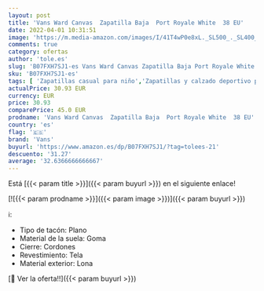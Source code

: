 ```yaml
---
layout: post
title: 'Vans Ward Canvas  Zapatilla Baja  Port Royale White  38 EU'
date: 2022-04-01 10:31:51
image: 'https://m.media-amazon.com/images/I/41T4wP0e8xL._SL500_._SL400_.jpg'
comments: true
category: ofertas
author: 'tole.es'
slug: 'B07FXH7SJ1-es Vans Ward Canvas Zapatilla Baja Port Royale White 38 EU'
sku: 'B07FXH7SJ1-es'
tags: [ 'Zapatillas casual para niño','Zapatillas y calzado deportivo para Niño','Zapatos','Zapatos - Niños','Zapatos y complementos','vans','zapatilla', ]
actualPrice: 30.93 EUR
currency: EUR
price: 30.93
comparePrice: 45.0 EUR
prodname: 'Vans Ward Canvas  Zapatilla Baja  Port Royale White  38 EU'
country: 'es'
flag: '🇪🇸'
brand: 'Vans'
buyurl: 'https://www.amazon.es/dp/B07FXH7SJ1/?tag=tolees-21'
descuento: '31.27'
average: '32.6366666666667'
---
```


Está [{{< param title >}}]({{< param buyurl >}}) en el siguiente enlace!

[![{{< param prodname >}}]({{< param image >}})]({{< param buyurl >}})

ℹ️:

- Tipo de tacón: Plano
- Material de la suela: Goma
- Cierre: Cordones
- Revestimiento: Tela
- Material exterior: Lona

[🛒 Ver la oferta!!]({{< param buyurl >}})

